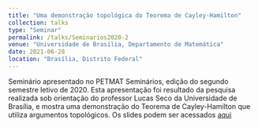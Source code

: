```yaml
---
title: "Uma demonstração topológica do Teorema de Cayley-Hamilton"
collection: talks
type: "Seminar"
permalink: /talks/Seminarios2020-2
venue: "Universidade de Brasília, Departamento de Matemática"
date: 2021-06-28
location: "Brasília, Distrito Federal"
---
```


Seminário apresentado no PETMAT Seminários, edição do segundo semestre letivo de 2020. Esta apresentação foi resultado da pesquisa realizada sob orientação do professor Lucas Seco da Universidade de Brasília, e mostra uma demonstração do Teorema de Cayley-Hamilton que utiliza argumentos topológicos. Os slides podem ser acessados [aqui](http://caiotomas.github.io/files/Seminarios2020-2.pdf)
